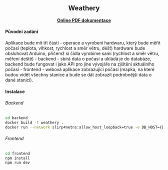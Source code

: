 <h2 align="center">Weathery</h2>
<p align="center"><b><a href="https://gyarab.github.io/2022-3e-weathery/main.pdf">Online PDF dokumentace</a></b></p>

<h4>Původní zadání</h4>
Aplikace bude mít tři části
- operace a vyrobení hardwaru, který bude měřit počasí (teplota, vlhkost, rychlost a směr větru, déšť) hardware bude obsluhovat Arduino, přičemž si čidla vyrobíme sami (rychlost a směr větru, měření deště)
- backend - sbírá data o počasí a ukládá je do databáze, backend bude fungovat i jako API pro jine vývojáře na zjištění aktuálního počasí
- frontend - webová aplikace zobrazující počasí (mapka, na které budou vidět všechny stanice a bude se dát zobrazit podrobnější data o dané stanici).

<h4>Instalace</h4>
<h6>Backend</h6>

```sh
cd backend
docker build -t weathery .
docker run --network slirp4netns:allow_host_loopback=true -e DB_HOST={DB_HOST} -p {PORT}:5000  weathery
```

<h6>Frontend</h6>


```sh
cd frontend
npm install
npm run dev
```

